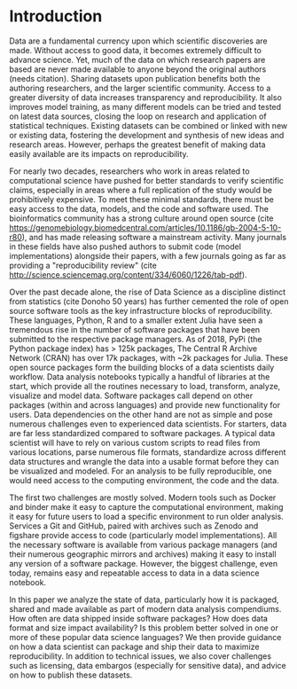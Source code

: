 
# Introduction

Data are a fundamental currency upon which scientific discoveries are made. Without access to good data, it becomes extremely difficult to advance science. Yet, much of the data on which research papers are based are never made available to anyone beyond the original authors (needs citation). Sharing datasets upon publication benefits both the authoring researchers, and the larger scientific community. Access to a greater diversity of data increases transparency and reproducibility. It also improves model training, as many different models can be tried and tested on latest data sources, closing the loop on research and application of statistical techniques. Existing datasets can be combined or linked with new or existing data, fostering the development and synthesis of new ideas and research areas. However, perhaps the greatest benefit of making data easily available are its impacts on reproducibility.

For nearly two decades, researchers who work in areas related to computational science have pushed for better standards to verify scientific claims, especially in areas where a full replication of the study would be prohibitively expensive. To meet these minimal standards, there must be easy access to the data, models, and the code and software used. The bioinformatics community has a strong culture around open source (cite https://genomebiology.biomedcentral.com/articles/10.1186/gb-2004-5-10-r80), and has made releasing software a mainstream activity. Many journals in these fields have also pushed authors to submit code (model implementations) alongside their papers, with a few journals going as far as providing a "reproducibility review" (cite http://science.sciencemag.org/content/334/6060/1226/tab-pdf).

Over the past decade alone, the rise of Data Science as a discipline distinct from statistics (cite Donoho 50 years) has further cemented the role of open source software tools as the key infrastructure blocks of reproducibility. These languages, Python, R and to a smaller extent Julia have seen a tremendous rise in the number of software packages that have been submitted to the respective package managers. As of 2018, PyPi (the Python package index) has > 125k packages, The Central R Archive Network (CRAN) has over 17k packages, with ~2k packages for Julia. These open source packages form the building blocks of a data scientists daily workflow. Data analysis notebooks typically a handful of libraries at the start, which provide all the routines necessary to load, transform, analyze, visualize and model data. Software packages call depend on other packages (within and across languages) and provide new functionality for users. Data dependencies on the other hand are not as simple and pose numerous challenges even to experienced data scientists. For starters, data are far less standardized compared to software packages. A typical data scientist will have to rely on various custom scripts to read files from various locations, parse numerous file formats, standardize across different data structures and wrangle the data into a usable format before they can be visualized and modeled.  For an analysis to be fully reproducible, one would need access to the computing environment, the code and the data.

The first two challenges are mostly solved. Modern tools such as  Docker and binder make it easy to capture the computational environment, making it easy for future users to load a specific environment to run older analysis. Services a Git and GitHub, paired with archives such as Zenodo and figshare provide access to code (particularly model implementations). All the necessary software is available from various package managers (and their numerous geographic mirrors and archives) making it easy to install any version of a software package. However, the biggest challenge, even today, remains easy and repeatable access to data in a data science notebook.


In this paper we analyze the state of data, particularly how it is packaged, shared and made available as part of modern data analysis compendiums. How often are data shipped inside software packages? How does data format and size impact availability? Is this problem better solved in one or more of these popular data science languages? We then provide guidance on how a data scientist can package and ship their data to maximize reproducibility. In addition to technical issues, we also cover challenges such as licensing, data embargos (especially for sensitive data), and advice on how to publish these datasets.
